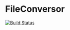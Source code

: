 FileConversor
=============
[![Build Status](https://travis-ci.org/reynholm-industries/FileUtils.svg?branch=master)](https://travis-ci.org/reynholm-industries/FileUtils)
